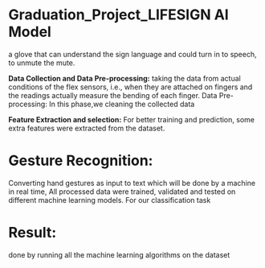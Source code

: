# Graduation_Project_LIFESIGN AI Model
a glove that can understand the sign language and could turn in to speech, to unmute the mute.


 **Data Collection and Data Pre-processing:**
taking the data from actual conditions of the flex sensors, i.e., when they are attached on fingers and the readings actually measure the bending of each finger. 
Data Pre-processing: In this phase,we cleaning the collected data

**Feature Extraction and selection:**
For better training and prediction, some extra features were extracted from the dataset.

# Gesture Recognition:
Converting hand gestures as input to text which will be done by a machine in real time, All processed data were trained, validated and tested on different machine learning models. For our classification task

# Result:
done by running all the machine learning algorithms on the dataset 


